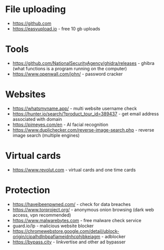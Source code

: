# File uploading
- https://github.com 
- https://easyupload.io - free 10 gb uploads

# Tools
- https://github.com/NationalSecurityAgency/ghidra/releases - ghibra (what functions is a program running on the computer)
- https://www.openwall.com/john/ - password cracker

# Websites
- https://whatsmyname.app/ - multi website username check
- https://hunter.io/search/?product_tour_id=389437 - get email address associated with domain
- https://pimeyes.com/en - AI facial recognition
- https://www.duplichecker.com/reverse-image-search.php - reverse image search (multiple engines)

# Virtual cards
- https://www.revolut.com - virtual cards and one time cards

# Protection
- https://haveibeenpwned.com/ - check for data breaches
- https://www.torproject.org/ - anonymous onion browsing (dark web access, vpn recommended) 
- https://www.malwarebytes.com - free malware check service
- guard.io/lp - malicious website blocker
- https://chromewebstore.google.com/detail/ublock-origin/cjpalhdlnbpafiamejdnhcphjbkeiagm - adblocker
- https://bypass.city - linkvertise and other ad bypasser
